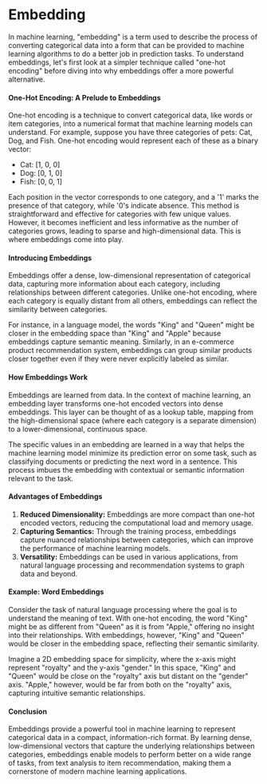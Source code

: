 # Embedding

In machine learning, "embedding" is a term used to describe the process of converting categorical data into a form that can be provided to machine learning algorithms to do a better job in prediction tasks. To understand embeddings, let's first look at a simpler technique called "one-hot encoding" before diving into why embeddings offer a more powerful alternative.

#### One-Hot Encoding: A Prelude to Embeddings

One-hot encoding is a technique to convert categorical data, like words or item categories, into a numerical format that machine learning models can understand. For example, suppose you have three categories of pets: Cat, Dog, and Fish. One-hot encoding would represent each of these as a binary vector:

* Cat: \[1, 0, 0]
* Dog: \[0, 1, 0]
* Fish: \[0, 0, 1]

Each position in the vector corresponds to one category, and a '1' marks the presence of that category, while '0's indicate absence. This method is straightforward and effective for categories with few unique values. However, it becomes inefficient and less informative as the number of categories grows, leading to sparse and high-dimensional data. This is where embeddings come into play.

#### Introducing Embeddings

Embeddings offer a dense, low-dimensional representation of categorical data, capturing more information about each category, including relationships between different categories. Unlike one-hot encoding, where each category is equally distant from all others, embeddings can reflect the similarity between categories.

For instance, in a language model, the words "King" and "Queen" might be closer in the embedding space than "King" and "Apple" because embeddings capture semantic meaning. Similarly, in an e-commerce product recommendation system, embeddings can group similar products closer together even if they were never explicitly labeled as similar.

#### How Embeddings Work

Embeddings are learned from data. In the context of machine learning, an embedding layer transforms one-hot encoded vectors into dense embeddings. This layer can be thought of as a lookup table, mapping from the high-dimensional space (where each category is a separate dimension) to a lower-dimensional, continuous space.

The specific values in an embedding are learned in a way that helps the machine learning model minimize its prediction error on some task, such as classifying documents or predicting the next word in a sentence. This process imbues the embedding with contextual or semantic information relevant to the task.

#### Advantages of Embeddings

1. **Reduced Dimensionality:** Embeddings are more compact than one-hot encoded vectors, reducing the computational load and memory usage.
2. **Capturing Semantics:** Through the training process, embeddings capture nuanced relationships between categories, which can improve the performance of machine learning models.
3. **Versatility:** Embeddings can be used in various applications, from natural language processing and recommendation systems to graph data and beyond.

#### Example: Word Embeddings

Consider the task of natural language processing where the goal is to understand the meaning of text. With one-hot encoding, the word "King" might be as different from "Queen" as it is from "Apple," offering no insight into their relationships. With embeddings, however, "King" and "Queen" would be closer in the embedding space, reflecting their semantic similarity.

Imagine a 2D embedding space for simplicity, where the x-axis might represent "royalty" and the y-axis "gender." In this space, "King" and "Queen" would be close on the "royalty" axis but distant on the "gender" axis. "Apple," however, would be far from both on the "royalty" axis, capturing intuitive semantic relationships.

#### Conclusion

Embeddings provide a powerful tool in machine learning to represent categorical data in a compact, information-rich format. By learning dense, low-dimensional vectors that capture the underlying relationships between categories, embeddings enable models to perform better on a wide range of tasks, from text analysis to item recommendation, making them a cornerstone of modern machine learning applications.
